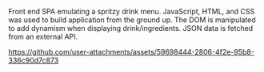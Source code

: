 Front end SPA emulating a spritzy drink menu. JavaScript, HTML, and CSS was used to build application from the ground up. The DOM is manipulated to add dynamism when displaying drink/ingredients. JSON data is fetched from an external API.





https://github.com/user-attachments/assets/59698444-2806-4f2e-95b8-336c90d7c873

